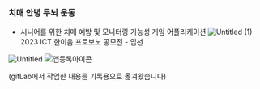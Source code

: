 ### 치매 안녕 두뇌 운동 
- 시니어를 위한 치매 예방 및 모니터링 기능성 게임 어플리케이션 
![Untitled (1)](https://github.com/user-attachments/assets/3b7114b9-f31f-479f-b187-483563011437)
2023 ICT 한이음
프로보노 공모전 - 입선

![Untitled](https://github.com/user-attachments/assets/733ef99e-f3bb-42ec-a611-6a2f93398946)
![앱등록아이콘](https://github.com/user-attachments/assets/0b876c1c-4770-4b41-95ed-03fe1dbe9bb6)

(gitLab에서 작업한 내용을 기록용으로 옮겨왔습니다)
